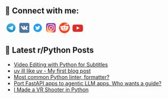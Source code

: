 ## 🔎 Connect with me:
[<img src="https://github.com/bullbesh/bullbesh/blob/main/images/Telegram.png" width="32" height="32" />](https://t.me/bullbesh)
[<img src="https://github.com/bullbesh/bullbesh/blob/main/images/VK.png" width="32" height="32" />](https://vk.com/bullbesh)
[<img src="https://github.com/bullbesh/bullbesh/blob/main/images/Twitter.png" width="32" height="32" />](https://twitter.com/bullbesh1)
[<img src="https://github.com/bullbesh/bullbesh/blob/main/images/Instagram.png" width="32" height="32" />](https://www.instagram.com/bullbesh)
[<img src="https://github.com/bullbesh/bullbesh/blob/main/images/Reddit.png" width="32" height="32" />](https://www.reddit.com/user/bullbesh)
[<img src="https://github.com/bullbesh/bullbesh/blob/main/images/YouTube.png" width="32" height="32" />](https://www.youtube.com/channel/UCtfjRs6uzgq5mfm8S06WTcg)

## 📕 Latest r/Python Posts
<!-- BLOG-POST-LIST:START -->
- [Video Editing with Python for Subtitles](https://www.reddit.com/r/Python/comments/1i51o3d/video_editing_with_python_for_subtitles/)
- [uv ill like uv - My first blog post](https://www.reddit.com/r/Python/comments/1i50f7i/uv_ill_like_uv_my_first_blog_post/)
- [Most common Python linter, formatter?](https://www.reddit.com/r/Python/comments/1i4t28v/most_common_python_linter_formatter/)
- [Port FastAPI apps to agentic LLM apps. Who wants a guide?](https://www.reddit.com/r/Python/comments/1i4p8s1/port_fastapi_apps_to_agentic_llm_apps_who_wants_a/)
- [I Made a VR Shooter in Python](https://www.reddit.com/r/Python/comments/1i4o1g2/i_made_a_vr_shooter_in_python/)
<!-- BLOG-POST-LIST:END -->
